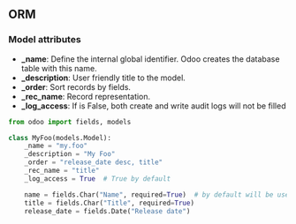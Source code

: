 ## ORM

### Model attributes

- **_name**: Define the internal global identifier. Odoo creates the database table with this name.
- **_description**: User friendly title to the model.
- **_order**: Sort records by fields.
- **_rec_name**: Record representation.
- **_log_access**: If is False, both create and write audit logs will not be filled

```python
from odoo import fields, models

class MyFoo(models.Model):
    _name = "my.foo"
    _description = "My Foo"
    _order = "release_date desc, title"
    _rec_name = "title"
    _log_access = True  # True by default

    name = fields.Char("Name", required=True)  # by default will be used to represent a record of this model
    title = fields.Char("Title", required=True)
    release_date = fields.Date("Release date")
```
